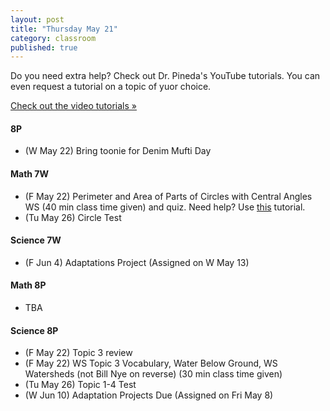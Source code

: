 ```yaml
---
layout: post
title: "Thursday May 21"
category: classroom
published: true
---
```

<div class="alert alert-success" role="alert">Do you need extra help? Check out Dr. Pineda's YouTube tutorials. You can even request a tutorial on a topic of yuor choice.

<a href="/classroom/videos.html" class="btn btn-default"> Check out the video tutorials &raquo;</a>
</div>

#### 8P
* (W May 22) Bring toonie for Denim Mufti Day

#### Math 7W
* (F May 22) Perimeter and Area of Parts of Circles with Central Angles WS (40 min class time given) and quiz. Need help? Use <a href="https://youtu.be/bC1wMnN7jSU">this</a> tutorial.
* (Tu May 26) Circle Test

#### Science 7W
* (F Jun 4) Adaptations Project (Assigned on W May 13)

#### Math 8P
* TBA

#### Science 8P
* (F May 22) Topic 3 review
* (F May 22) WS Topic 3 Vocabulary, Water Below Ground, WS Watersheds (not Bill Nye on reverse) (30 min class time given)
* (Tu May 26) Topic 1-4 Test
* (W Jun 10) Adaptation Projects Due (Assigned on Fri May 8)
